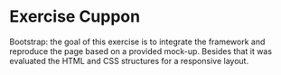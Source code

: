 # Exercise Cuppon
Bootstrap: the goal of this exercise is to integrate the framework and reproduce the page based on a provided mock-up. Besides that it was evaluated the HTML and CSS structures for a responsive layout.   
